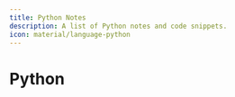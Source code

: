 ```yaml
---
title: Python Notes
description: A list of Python notes and code snippets.
icon: material/language-python
---
```


# Python

